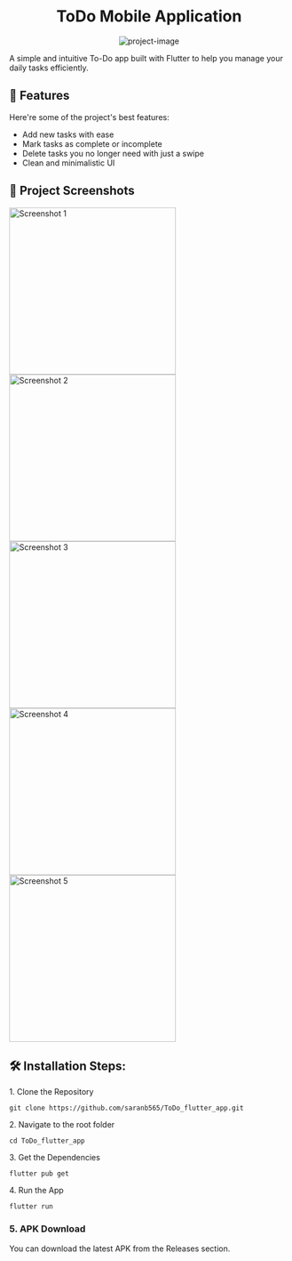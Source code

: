 <h1 align="center" id="title">ToDo Mobile Application</h1>

<p align="center"><img src="https://socialify.git.ci/saranb565/ToDo_flutter_app/image?custom_description=A+ToDo+Mobile+App+built+using+Flutter.&amp;description=1&amp;font=Inter&amp;language=1&amp;name=1&amp;owner=1&amp;pattern=Circuit+Board&amp;stargazers=1&amp;theme=Light" alt="project-image"></p>

<p id="description">A simple and intuitive To-Do app built with Flutter to help you manage your daily tasks efficiently.</p>

  
  
<h2>🧐 Features</h2>

Here're some of the project's best features:

*   Add new tasks with ease
*   Mark tasks as complete or incomplete
*   Delete tasks you no longer need with just a swipe
*   Clean and minimalistic UI

<h2>📱 Project Screenshots</h2>
<img src="https://drive.google.com/uc?export=view&id=1-wRAR5YfgSreuECrKyUggEWCKd2k16h-" alt="Screenshot 1" width="300"/>
<img src="https://drive.google.com/uc?export=view&id=1-ksSrt2b7mpCj5zzkuFTJaCMS1SA9zLG" alt="Screenshot 2" width="300"/>
<img src="https://drive.google.com/uc?export=view&id=1-gLTjzoTx2p46sgICGQL6XNRvS-5ta0u" alt="Screenshot 3" width="300"/>
<img src="https://drive.google.com/uc?export=view&id=1-_CXFyVgstaZ1nf6O5RcCJ_60VH04OCG" alt="Screenshot 4" width="300"/>
<img src="https://drive.google.com/uc?export=view&id=1-UPFcrsnbrmI5PNI0XR6B5EKKq5eJW3s" alt="Screenshot 5" width="300"/>



<h2>🛠️ Installation Steps:</h2>

<p>1. Clone the Repository</p>

```
git clone https://github.com/saranb565/ToDo_flutter_app.git
```

<p>2. Navigate to the root folder</p>

```
cd ToDo_flutter_app
```

<p>3. Get the Dependencies</p>

```
flutter pub get
```

<p>4. Run the App</p>

```
flutter run
```

<h3>5. APK Download</h3>


<p>You can download the latest APK from the Releases section.</p>

